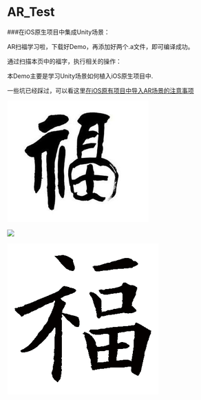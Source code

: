 # AR_Test

###在iOS原生项目中集成Unity场景：

AR扫福学习啦，下载好Demo，再添加好两个.a文件，即可编译成功。

通过扫描本页中的福字，执行相关的操作：

本Demo主要是学习Unity场景如何植入iOS原生项目中.

一些坑已经踩过，可以看这里[在iOS原有项目中导入AR场景的注意事项](http://www.jianshu.com/p/a49e1527278b)


![](Image/fu-2.jpg)

![](Image/fu-1.png)

![](Image/3_1486103967592.png)
